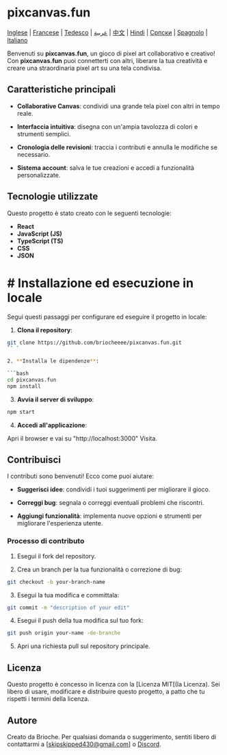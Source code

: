 # pixcanvas.fun

[Inglese](README.md) | [Francese](docs/fr/README.md) | [Tedesco](docs/de/README.md) | [عربية](docs/ar/README.md) | [中文](docs/zh/README.md) | [Hindi](docs/hi/README.md) | [Српски](docs/sr/README.md) | [Spagnolo](docs/es/README.md) | [Italiano](docs/it/README.md)

Benvenuti su **pixcanvas.fun**, un gioco di pixel art collaborativo e creativo! Con **pixcanvas.fun** puoi connetterti con altri, liberare la tua creatività e creare una straordinaria pixel art su una tela condivisa.

## Caratteristiche principali

- **Collaborative Canvas**: condividi una grande tela pixel con altri in tempo reale.

- **Interfaccia intuitiva**: disegna con un'ampia tavolozza di colori e strumenti semplici.

- **Cronologia delle revisioni**: traccia i contributi e annulla le modifiche se necessario.

- **Sistema account**: salva le tue creazioni e accedi a funzionalità personalizzate.

## Tecnologie utilizzate

Questo progetto è stato creato con le seguenti tecnologie:

- **React**
- **JavaScript (JS)**
- **TypeScript (TS)**
- **CSS**
- **JSON**

# # Installazione ed esecuzione in locale

Segui questi passaggi per configurare ed eseguire il progetto in locale:

1. **Clona il repository**:

````bash
git clone https://github.com/briocheeee/pixcanvas.fun.git
`` `

2. **Installa le dipendenze**:

```bash
cd pixcanvas.fun
npm install
````

3. **Avvia il server di sviluppo**:

```bash
npm start
```

4. **Accedi all'applicazione**:

Apri il browser e vai su "http://localhost:3000" Visita.

## Contribuisci

I contributi sono benvenuti! Ecco come puoi aiutare:

- **Suggerisci idee**: condividi i tuoi suggerimenti per migliorare il gioco.

- **Correggi bug**: segnala o correggi eventuali problemi che riscontri.

- **Aggiungi funzionalità**: implementa nuove opzioni e strumenti per migliorare l'esperienza utente.

### Processo di contributo

1. Esegui il fork del repository.

2. Crea un branch per la tua funzionalità o correzione di bug:

```bash
git checkout -b your-branch-name
```

3. Esegui la tua modifica e committala:

```bash
git commit -m "description of your edit"
```

4. Esegui il push della tua modifica sul tuo fork:

```bash
git push origin your-name -de-branche
```

5. Apri una richiesta pull sul repository principale.

## Licenza

Questo progetto è concesso in licenza con la [Licenza MIT[(la Licenza). Sei libero di usare, modificare e distribuire questo progetto, a patto che tu rispetti i termini della licenza.

## Autore

Creato da Brioche. Per qualsiasi domanda o suggerimento, sentiti libero di contattarmi a [[skipskipped430@gmail.com](mailto:skipskipped430@gmail.com)] o [Discord](https://discord.com/users/933785709762973756).
